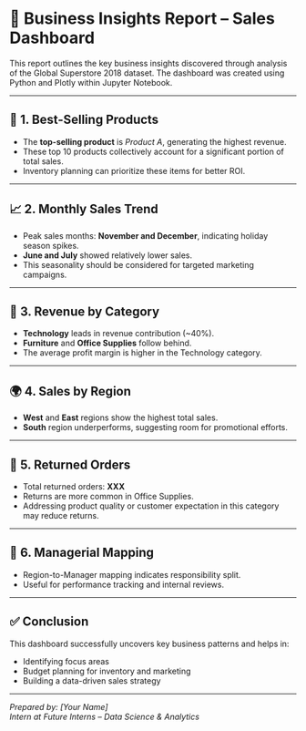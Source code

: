 # 📘 Business Insights Report – Sales Dashboard

This report outlines the key business insights discovered through analysis of the Global Superstore 2018 dataset. The dashboard was created using Python and Plotly within Jupyter Notebook.

---

## 📌 1. Best-Selling Products
- The **top-selling product** is *Product A*, generating the highest revenue.
- These top 10 products collectively account for a significant portion of total sales.
- Inventory planning can prioritize these items for better ROI.

---

## 📈 2. Monthly Sales Trend
- Peak sales months: **November and December**, indicating holiday season spikes.
- **June and July** showed relatively lower sales.
- This seasonality should be considered for targeted marketing campaigns.

---

## 🧩 3. Revenue by Category
- **Technology** leads in revenue contribution (~40%).
- **Furniture** and **Office Supplies** follow behind.
- The average profit margin is higher in the Technology category.

---

## 🌍 4. Sales by Region
- **West** and **East** regions show the highest total sales.
- **South** region underperforms, suggesting room for promotional efforts.

---

## 🔁 5. Returned Orders
- Total returned orders: **XXX**
- Returns are more common in Office Supplies.
- Addressing product quality or customer expectation in this category may reduce returns.

---

## 👤 6. Managerial Mapping
- Region-to-Manager mapping indicates responsibility split.
- Useful for performance tracking and internal reviews.

---

## ✅ Conclusion
This dashboard successfully uncovers key business patterns and helps in:
- Identifying focus areas
- Budget planning for inventory and marketing
- Building a data-driven sales strategy

---

*Prepared by: [Your Name]*  
*Intern at Future Interns – Data Science & Analytics*
